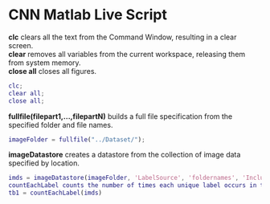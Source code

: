 # CNN Matlab Live Script
**clc** clears all the text from the Command Window, resulting in a clear screen.<br>
**clear** removes all variables from the current workspace, releasing them from system memory.<br>
**close all**  closes all figures.<br>
```Matlab
clc;
clear all;
close all;
```
**fullfile(filepart1,...,filepartN)** builds a full file specification from the specified folder and file names.
```Matlab
imageFolder = fullfile("../Dataset/");
```
**imageDatastore** creates a datastore from the collection of image data specified by location.
```Matlab
imds = imageDatastore(imageFolder, 'LabelSource', 'foldernames', 'IncludeSubfolders',true);
countEachLabel counts the number of times each unique label occurs in the datastore.
tb1 = countEachLabel(imds)
```
